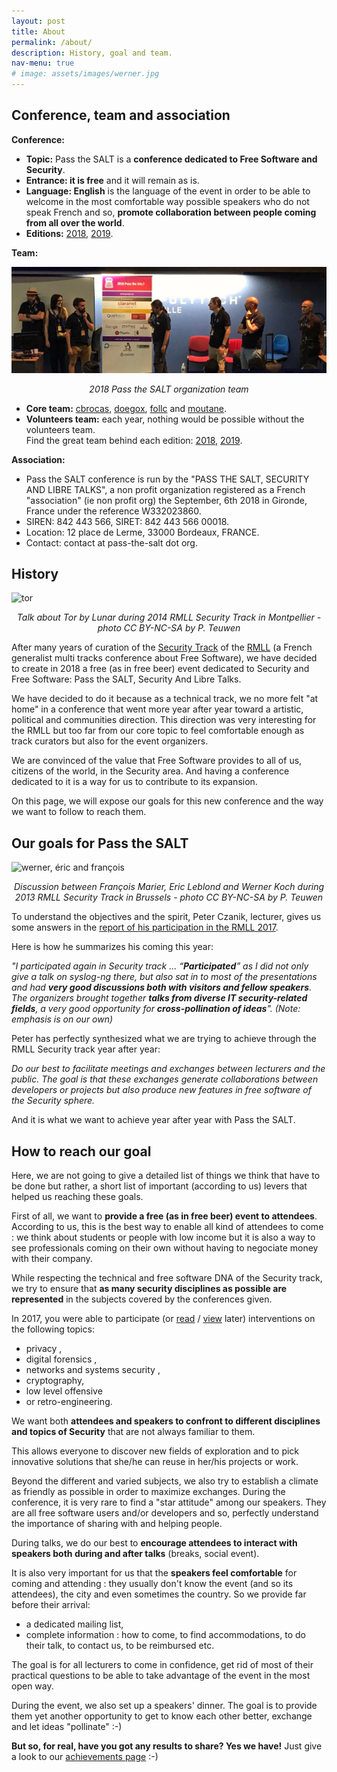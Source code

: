 ```yaml
---
layout: post
title: About
permalink: /about/
description: History, goal and team.
nav-menu: true
# image: assets/images/werner.jpg
---
```


## Conference, team and association
**Conference:** 
* **Topic:** Pass the SALT is a **conference dedicated to Free Software and Security**. 
* **Entrance: it is free** and it will remain as is. 
* **Language: English** is the language of the event in order to be able to welcome in the most comfortable way possible speakers who do not speak French and so, **promote collaboration between people coming from all over the world**. 
* **Editions:** [2018](https://2018.pass-the-salt.org/), [2019](https://2019.pass-the-salt.org/).

**Team:** 

<span class="image fit"><img src="/assets/images/team.jpg" alt="team" /><center><i>2018 Pass the SALT organization team</i></center></span>

* **Core team:** [cbrocas](https://twitter.com/cbrocas), [doegox](https://twitter.com/doegox), [follc](https://twitter.com/follc) and [moutane](https://twitter.com/moutane). 
* **Volunteers team:** each year, nothing would be possible without the volunteers team.<br/>Find the great team behind each edition: [2018](https://2018.pass-the-salt.org/#about), [2019](https://2019.pass-the-salt.org/#about).

**Association:**
* Pass the SALT conference is run by the "PASS THE SALT, SECURITY AND LIBRE TALKS", a non profit organization registered as a French "association" (ie non profit org) the September, 6th 2018 in Gironde, France under the reference W332023860.
* SIREN: 842 443 566, SIRET: 842 443 566 00018.
* Location: 12 place de Lerme, 33000 Bordeaux, FRANCE.
* Contact: contact at pass-the-salt dot org.


## History

<span class="image fit"><img src="/assets/images/tor.jpg" alt="tor" /><center><i>Talk about Tor by Lunar during 2014 RMLL Security Track in Montpellier - photo CC BY-NC-SA by P. Teuwen</i></center></span>

After many years of curation of the [Security Track](https://prog2017.rmll.info/spip.php?page=rmll_progall&lang=en&t=2) of the [RMLL](http://rmll.info/) (a French generalist multi tracks conference about Free Software), we have decided to create in 2018 a free (as in free beer) event dedicated to Security and Free Software: Pass the SALT, Security And Libre Talks. 

We have decided to do it because as a technical track, we no more felt "at home" in a conference that went more year after year toward a artistic, political and communities direction. This direction was very interesting for the RMLL but too far from our core topic to feel comfortable enough as track curators but also for the event organizers.

We are convinced of the value that Free Software provides to all of us, citizens of the world, in the Security area. And having a conference dedicated to it is a way for us to contribute to its expansion.

On this page, we will expose our goals for this new conference and the way we want to follow to reach them.

## Our goals for Pass the SALT

<span class="image fit"><img src="/assets/images/werner.jpg" alt="werner, éric and françois" /><center><i>Discussion between François Marier, Eric Leblond and Werner Koch during 2013 RMLL Security Track in Brussels - photo CC BY-NC-SA by P. Teuwen</i></center></span>

To understand the objectives and the spirit, Peter Czanik, lecturer, gives us some answers in the [report of his participation in the RMLL 2017](https://www.balabit.com/blog/czp-rmll-libre-software-meeting-2017/).

Here is how he summarizes his coming this year:

_"I participated again in Security track ... “**Participated**” as I did not only give a talk on syslog-ng there, but also sat in to most of the presentations and had **very good discussions both with visitors and fellow speakers**. The organizers brought together **talks from diverse IT security-related fields**, a very good opportunity for **cross-pollination of ideas**". (Note: emphasis is on our own)_

Peter has perfectly synthesized what we are trying to achieve through the RMLL Security track  year after year:

_Do our best to facilitate meetings and exchanges between lecturers and the public. The goal is that these exchanges generate collaborations between developers or projects but also produce new features in free software of the Security sphere._

And it is what we want to achieve year after year with Pass the SALT.

## How to reach our goal

Here, we are not going to give a detailed list of things we think that have to be done but rather, a short list of important (according to us) levers that helped us reaching these goals.

First of all, we want to **provide a free (as in free beer) event to attendees**. According to us, this is the best way to enable all kind of attendees to come : we think about students or people with low income but it is also a way to see professionals coming on their own without having to negociate money with their company.

While respecting the technical and free software DNA of the Security track, we try to ensure that **as many security disciplines as possible are represented** in the subjects covered by the conferences given.

In 2017, you were able to participate (or [read](https://prog2017.rmll.info/programme/securite-entre-transparence-et-opacite/?lang=en) / [view](https://rmll.ubicast.tv/channels/#securite-entre-transparence-et-opacite_77315) later) interventions on the following topics:

* privacy ,
* digital forensics ,
* networks and systems security ,
* cryptography,
* low level offensive
* or retro-engineering.

We want both **attendees and speakers to confront to different disciplines and topics of Security** that are not always familiar to them.

This allows everyone to discover new fields of exploration and to pick innovative solutions that she/he can reuse in her/his projects or work.

Beyond the different and varied subjects, we also try to establish a climate as friendly as possible in order to maximize exchanges. During the conference, it is very rare to find a "star attitude" among our speakers. They are all free software users and/or developers and so, perfectly understand the importance of sharing with and helping people.

During talks, we do our best to **encourage attendees to interact with speakers both during and after talks** (breaks, social event).

It is also very important for us that the **speakers feel comfortable** for coming and attending : they usually don't know the event (and so its attendees), the city and even sometimes the country. So we provide far before their arrival:

* a dedicated mailing list,
* complete information : how to come, to find accommodations, to do their talk, to contact us, to be reimbursed etc.

The goal is for all lecturers to come in confidence, get rid of most of their practical questions to be able to take advantage of the event in the most open way.

During the event, we also set up a speakers' dinner. The goal is to provide them yet another opportunity to get to know each other better, exchange and let ideas "pollinate" :-)

**But so, for real, have you got any results to share? Yes we have!** Just give a look to our [achievements page](https://www.pass-the-salt.org/achievements/) :-)